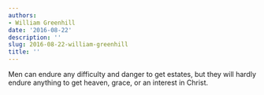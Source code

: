 ```yaml
---
authors:
- William Greenhill
date: '2016-08-22'
description: ''
slug: 2016-08-22-william-greenhill
title: ''
---
```

Men can endure any difficulty and danger to get estates, but they will hardly endure anything to get heaven, grace, or an interest in Christ.



